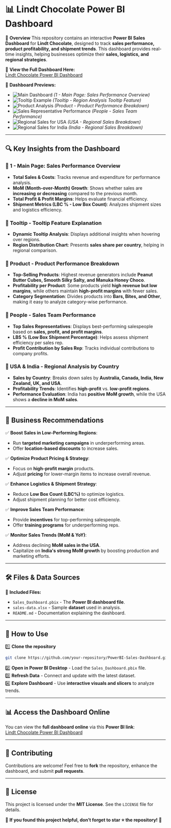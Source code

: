 # 📊 Lindt Chocolate Power BI Dashboard

🚀 **Overview**
This repository contains an interactive **Power BI Sales Dashboard** for **Lindt Chocolate**, designed to track **sales performance, product profitability, and shipment trends**. This dashboard provides real-time insights, helping businesses optimize their **sales, logistics, and regional strategies**.

🔗 **View the Full Dashboard Here:**  
[Lindt Chocolate Power BI Dashboard](https://app.powerbi.com/view?r=eyJrIjoiNzVkNzUwMWMtNGM4Yy00YTQ2LTg5ZDEtMmYyOTA4NmQ3YWQ2IiwidCI6IjE3ZjFhODdlLTJhMjUtNGVhYS1iOWRmLTlkNDM5MDM0YjA4MCIsImMiOjF9)

📸 **Dashboard Previews:**

- ![Main Dashboard](./Chocolatesalespp.png)  *(1 - Main Page: Sales Performance Overview)*
- ![Tooltip Example](./tooltip.png) *(Tooltip - Region Analysis Tooltip Feature)*
- ![Product Analysis](./product.png) *(Product - Product Performance Breakdown)*
- ![Sales Representative Performance](./people.png) *(People - Sales Team Performance)*
- ![Regional Sales for USA](./usa.png) *(USA - Regional Sales Breakdown)*
- ![Regional Sales for India](./india.png) *(India - Regional Sales Breakdown)*

---

## **🔍 Key Insights from the Dashboard**

### **📸 1 - Main Page: Sales Performance Overview**
- **Total Sales & Costs**: Tracks revenue and expenditure for performance analysis.
- **MoM (Month-over-Month) Growth**: Shows whether sales are **increasing or decreasing** compared to the previous month.
- **Total Profit & Profit Margins**: Helps evaluate financial efficiency.
- **Shipment Metrics (LBC % - Low Box Count)**: Analyzes shipment sizes and logistics efficiency.

### **📸 Tooltip - Tooltip Feature Explanation**
- **Dynamic Tooltip Analysis**: Displays additional insights when hovering over regions.
- **Region Distribution Chart**: Presents **sales share per country**, helping in regional comparison.

### **📸 Product - Product Performance Breakdown**
- **Top-Selling Products**: Highest revenue generators include **Peanut Butter Cubes, Smooth Silky Salty, and Manuka Honey Choco**.
- **Profitability per Product**: Some products yield **high revenue but low margins**, while others maintain **high-profit margins** with fewer sales.
- **Category Segmentation**: Divides products into **Bars, Bites, and Other**, making it easy to analyze category-wise performance.

### **📸 People - Sales Team Performance**
- **Top Sales Representatives**: Displays best-performing salespeople based on **sales, profit, and profit margins**.
- **LBS % (Low Box Shipment Percentage)**: Helps assess shipment efficiency per sales rep.
- **Profit Contribution by Sales Rep**: Tracks individual contributions to company profits.

### **📸 USA & India - Regional Analysis by Country**
- **Sales by Country**: Breaks down sales by **Australia, Canada, India, New Zealand, UK, and USA**.
- **Profitability Trends**: Identifies **high-profit** vs. **low-profit regions**.
- **Performance Evaluation**: India has **positive MoM growth**, while the USA shows a **decline in MoM sales**.

---

## **📌 Business Recommendations**

✅ **Boost Sales in Low-Performing Regions**:
- Run **targeted marketing campaigns** in underperforming areas.
- Offer **location-based discounts** to increase sales.

✅ **Optimize Product Pricing & Strategy**:
- Focus on **high-profit margin** products.
- Adjust **pricing** for lower-margin items to increase overall revenue.

✅ **Enhance Logistics & Shipment Strategy**:
- Reduce **Low Box Count (LBC%)** to optimize logistics.
- Adjust shipment planning for better cost efficiency.

✅ **Improve Sales Team Performance**:
- Provide **incentives** for top-performing salespeople.
- Offer **training programs** for underperforming reps.

✅ **Monitor Sales Trends (MoM & YoY)**:
- Address declining **MoM sales in the USA**.
- Capitalize on **India's strong MoM growth** by boosting production and marketing efforts.

---

## 🛠️ **Files & Data Sources**

📂 **Included Files:**
- `Sales_Dashboard.pbix` - The **Power BI dashboard file**.
- `sales-data.xlsx` - Sample **dataset** used in analysis.
- `README.md` - Documentation explaining the dashboard.

---

## 🚀 **How to Use**
1️⃣ **Clone the repository**  
```bash
git clone https://github.com/your-repository/PowerBI-Sales-Dashboard.git
```
2️⃣ **Open in Power BI Desktop** - Load the `Sales_Dashboard.pbix` file.  
3️⃣ **Refresh Data** - Connect and update with the latest dataset.  
4️⃣ **Explore Dashboard** - Use **interactive visuals and slicers** to analyze trends.  

---

## 📊 **Access the Dashboard Online**
You can view the **full dashboard online** via this **Power BI link**:  
[Lindt Chocolate Power BI Dashboard](https://app.powerbi.com/view?r=eyJrIjoiNzVkNzUwMWMtNGM4Yy00YTQ2LTg5ZDEtMmYyOTA4NmQ3YWQ2IiwidCI6IjE3ZjFhODdlLTJhMjUtNGVhYS1iOWRmLTlkNDM5MDM0YjA4MCIsImMiOjF9)

---

## 🤝 **Contributing**
Contributions are welcome! Feel free to **fork** the repository, enhance the dashboard, and submit **pull requests**.

---

## 📜 **License**
This project is licensed under the **MIT License**. See the `LICENSE` file for details.

🌟 **If you found this project helpful, don’t forget to star ⭐ the repository!** 🚀
